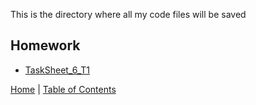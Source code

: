 
This is the directory where all my code files will be saved

## Homework

* [TaskSheet_6_T1](tasksheet6_1.py)




[Home](../../README.md) |
[Table of Contents](../../TableOfContents.md) 
